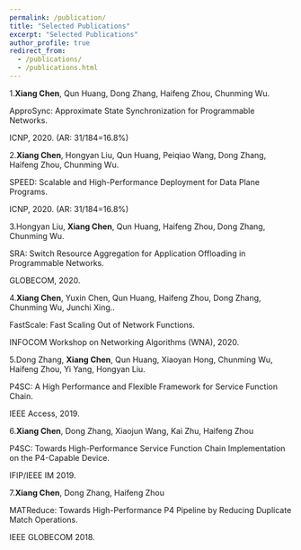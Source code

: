 ```yaml
---
permalink: /publication/
title: "Selected Publications"
excerpt: "Selected Publications"
author_profile: true
redirect_from: 
  - /publications/
  - /publications.html
---
```


1.**Xiang Chen**, Qun Huang, Dong Zhang, Haifeng Zhou, Chunming Wu.

ApproSync: Approximate State Synchronization for Programmable Networks.

ICNP, 2020. (AR: 31/184=16.8%)

2.**Xiang Chen**, Hongyan Liu, Qun Huang, Peiqiao Wang, Dong Zhang, Haifeng Zhou, Chunming Wu.

SPEED: Scalable and High-Performance Deployment for Data Plane Programs.

ICNP, 2020. (AR: 31/184=16.8%)

3.Hongyan Liu, **Xiang Chen**, Qun Huang, Haifeng Zhou, Dong Zhang, Chunming Wu.

SRA: Switch Resource Aggregation for Application Offloading in Programmable Networks.

GLOBECOM, 2020.

4.**Xiang Chen**, Yuxin Chen, Qun Huang, Haifeng Zhou, Dong Zhang, Chunming Wu, Junchi Xing..

FastScale: Fast Scaling Out of Network Functions.

INFOCOM Workshop on Networking Algorithms (WNA), 2020.

5.Dong Zhang, **Xiang Chen**, Qun Huang, Xiaoyan Hong, Chunming Wu, Haifeng Zhou, Yi Yang, Hongyan Liu.

P4SC: A High Performance and Flexible Framework for Service Function Chain.

IEEE Access, 2019.

6.**Xiang Chen**, Dong Zhang, Xiaojun Wang, Kai Zhu, Haifeng Zhou

P4SC: Towards High-Performance Service Function Chain Implementation on the P4-Capable Device.

IFIP/IEEE IM 2019.

7.**Xiang Chen**, Dong Zhang, Haifeng Zhou

MATReduce: Towards High-Performance P4 Pipeline by Reducing Duplicate Match Operations.

IEEE GLOBECOM 2018.
